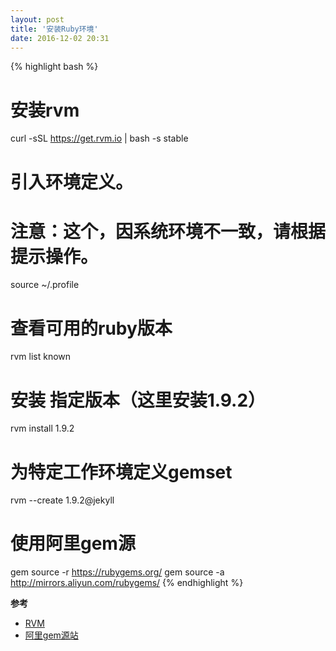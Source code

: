 ```yaml
---
layout: post
title: '安装Ruby环境'
date: 2016-12-02 20:31
---
```



{% highlight bash %}
# 安装rvm
curl -sSL https://get.rvm.io | bash -s stable

# 引入环境定义。 
# 注意：这个，因系统环境不一致，请根据提示操作。
source ~/.profile

# 查看可用的ruby版本
rvm list known

# 安装 指定版本（这里安装1.9.2）
rvm install 1.9.2

# 为特定工作环境定义gemset
rvm --create 1.9.2@jekyll

# 使用阿里gem源
gem source -r https://rubygems.org/
gem source -a http://mirrors.aliyun.com/rubygems/
{% endhighlight %}


**参考**

- [RVM](https://rvm.io/rvm/install)
- [阿里gem源站](http://mirrors.aliyun.com/help/rubygems)
